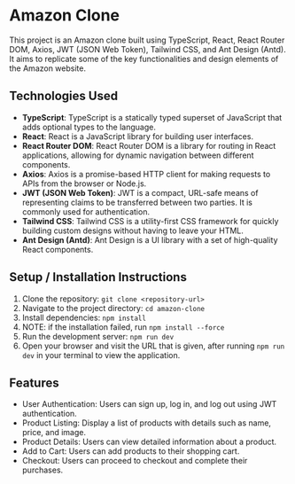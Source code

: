 # Amazon Clone

This project is an Amazon clone built using TypeScript, React, React Router DOM, Axios, JWT (JSON Web Token), Tailwind CSS, and Ant Design (Antd). It aims to replicate some of the key functionalities and design elements of the Amazon website.

## Technologies Used

- **TypeScript**: TypeScript is a statically typed superset of JavaScript that adds optional types to the language.
- **React**: React is a JavaScript library for building user interfaces.
- **React Router DOM**: React Router DOM is a library for routing in React applications, allowing for dynamic navigation between different components.
- **Axios**: Axios is a promise-based HTTP client for making requests to APIs from the browser or Node.js.
- **JWT (JSON Web Token)**: JWT is a compact, URL-safe means of representing claims to be transferred between two parties. It is commonly used for authentication.
- **Tailwind CSS**: Tailwind CSS is a utility-first CSS framework for quickly building custom designs without having to leave your HTML.
- **Ant Design (Antd)**: Ant Design is a UI library with a set of high-quality React components.

## Setup / Installation Instructions

1. Clone the repository: `git clone <repository-url>`
2. Navigate to the project directory: `cd amazon-clone`
3. Install dependencies: `npm install`
4. NOTE: if the installation failed, run `npm install --force`
5. Run the development server: `npm run dev`
6. Open your browser and visit the URL that is given, after running `npm run dev` in your terminal to view the application.

## Features

- User Authentication: Users can sign up, log in, and log out using JWT authentication.
- Product Listing: Display a list of products with details such as name, price, and image.
- Product Details: Users can view detailed information about a product.
- Add to Cart: Users can add products to their shopping cart.
- Checkout: Users can proceed to checkout and complete their purchases.
